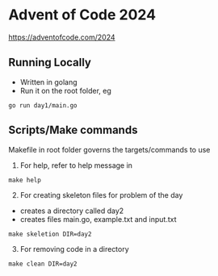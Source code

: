 # Advent of Code 2024

https://adventofcode.com/2024

## Running Locally

- Written in golang
- Run it on the root folder, eg

```
go run day1/main.go
```

## Scripts/Make commands

Makefile in root folder governs the targets/commands to use

1. For help, refer to help message in

```
make help
```

2. For creating skeleton files for problem of the day

- creates a directory called day2
- creates files main.go, example.txt and input.txt

```
make skeletion DIR=day2
```

3. For removing code in a directory

```
make clean DIR=day2
```
